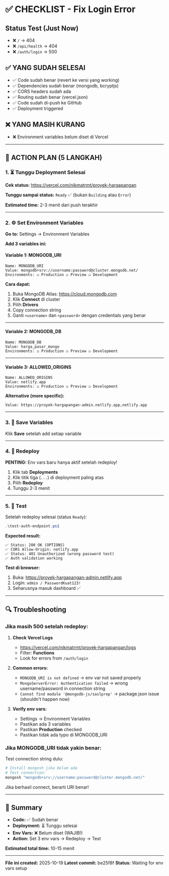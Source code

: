 # ✅ CHECKLIST - Fix Login Error

## Status Test (Just Now)
- ❌ `/` → 404
- ❌ `/api/health` → 404  
- ❌ `/auth/login` → 500

## ✅ YANG SUDAH SELESAI
- ✅ Code sudah benar (revert ke versi yang working)
- ✅ Dependencies sudah benar (mongodb, bcryptjs)
- ✅ CORS headers sudah ada
- ✅ Routing sudah benar (vercel.json)
- ✅ Code sudah di-push ke GitHub
- ✅ Deployment triggered

## ❌ YANG MASIH KURANG
- ❌ Environment variables belum diset di Vercel

---

## 🚀 ACTION PLAN (5 LANGKAH)

### 1. ⏳ Tunggu Deployment Selesai
**Cek status:** https://vercel.com/nikmatrmt/proyek-hargapangan

**Tunggu sampai status:** `Ready` ✅ (bukan `Building` atau `Error`)

**Estimated time:** 2-3 menit dari push terakhir

---

### 2. ⚙️ Set Environment Variables

**Go to:** Settings → Environment Variables

**Add 3 variables ini:**

#### Variable 1: MONGODB_URI
```
Name: MONGODB_URI
Value: mongodb+srv://username:password@cluster.mongodb.net/
Environments: ☑ Production ☑ Preview ☑ Development
```

**Cara dapat:**
1. Buka MongoDB Atlas: https://cloud.mongodb.com
2. Klik **Connect** di cluster
3. Pilih **Drivers**
4. Copy connection string
5. Ganti `<username>` dan `<password>` dengan credentials yang benar

---

#### Variable 2: MONGODB_DB
```
Name: MONGODB_DB
Value: harga_pasar_mongo
Environments: ☑ Production ☑ Preview ☑ Development
```

---

#### Variable 3: ALLOWED_ORIGINS
```
Name: ALLOWED_ORIGINS
Value: netlify.app
Environments: ☑ Production ☑ Preview ☑ Development
```

**Alternative (more specific):**
```
Value: https://proyek-hargapangan-admin.netlify.app,netlify.app
```

---

### 3. 💾 Save Variables
Klik **Save** setelah add setiap variable

---

### 4. 🔄 Redeploy
**PENTING:** Env vars baru hanya aktif setelah redeploy!

1. Klik tab **Deployments**
2. Klik titik tiga (`...`) di deployment paling atas
3. Pilih **Redeploy**
4. Tunggu 2-3 menit

---

### 5. 🧪 Test
Setelah redeploy selesai (status `Ready`):

```powershell
.\test-auth-endpoint.ps1
```

**Expected result:**
```
✅ Status: 200 OK (OPTIONS)
✅ CORS Allow-Origin: netlify.app
✅ Status: 401 Unauthorized (wrong password test)
✅ Auth validation working
```

**Test di browser:**
1. Buka: https://proyek-hargapangan-admin.netlify.app
2. Login: `admin / PasswordKuat123!`
3. Seharusnya masuk dashboard ✅

---

## 🔍 Troubleshooting

### Jika masih 500 setelah redeploy:
1. **Check Vercel Logs**
   - https://vercel.com/nikmatrmt/proyek-hargapangan/logs
   - Filter: **Functions**
   - Look for errors from `/auth/login`

2. **Common errors:**
   - `MONGODB_URI is not defined` → env var not saved properly
   - `MongoServerError: Authentication failed` → wrong username/password in connection string
   - `Cannot find module '@mongodb-js/saslprep'` → package.json issue (shouldn't happen now)

3. **Verify env vars:**
   - Settings → Environment Variables
   - Pastikan ada 3 variables
   - Pastikan **Production** checked
   - Pastikan tidak ada typo di MONGODB_URI

### Jika MONGODB_URI tidak yakin benar:
Test connection string dulu:
```powershell
# Install mongosh jika belum ada
# Test connection:
mongosh "mongodb+srv://username:password@cluster.mongodb.net/"
```

Jika berhasil connect, berarti URI benar!

---

## 📝 Summary
- **Code:** ✅ Sudah benar
- **Deployment:** ⏳ Tunggu selesai
- **Env Vars:** ❌ Belum diset (WAJIB!)
- **Action:** Set 3 env vars → Redeploy → Test

**Estimated total time:** 10-15 menit

---

**File ini created:** 2025-10-19
**Latest commit:** be25f8f
**Status:** Waiting for env vars setup
